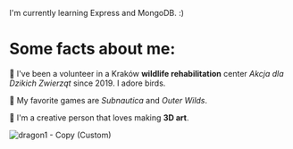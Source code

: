 I'm currently learning Express and MongoDB. :)

# Some facts about me:

🌺 I've been a volunteer in a Kraków **wildlife rehabilitation** center _Akcja dla Dzikich Zwierząt_ since 2019. I adore birds.

🌺 My favorite games are _Subnautica_ and _Outer Wilds_.

🌺 I'm a creative person that loves making **3D art**.

![dragon1 - Copy (Custom)](https://github.com/PolishCrow23/PolishCrow23/assets/139121607/f30b6130-7b2d-4efb-8043-b77624c3d531)

<!--
**PolishCrow23/PolishCrow23** is a ✨ _special_ ✨ repository because its `README.md` (this file) appears on your GitHub profile.

Here are some ideas to get you started:

- 🔭 I’m currently working on ...
- 🌱 I’m currently learning ...
- 👯 I’m looking to collaborate on ...
- 🤔 I’m looking for help with ...
- 💬 Ask me about ...
- 📫 How to reach me: ...
- 😄 Pronouns: ...
- ⚡ Fun fact: ...
-->
